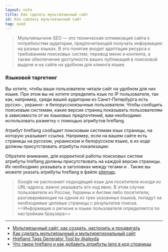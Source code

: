 ```yaml
---
layout: note
title: Как сделать мультиязычный сайт
id: Как сделать мультиязычный сайт
tag: seed
---
```

>Мультиязычное SEO — это техническая оптимизация сайта к потребностям аудитории, предпочитающей получать информацию на разных языках. В это понятие входит адаптация ресурса к требованиям поисковых систем, перевод меню и контента, а также обеспечение доступности ваших публикаций в поисковой выдаче и на сайте на удобном для клиента языке.


### Языковой таргетинг

Вы хотите, чтобы ваши пользователи читали сайт на удобном для них языке. При этом вы не хотите определять язык по IP пользователя, так как, например, среди вашей аудитории из Санкт-Петербурга есть русско-, украино- и белорусскоязычные пользователи. Чтобы сообщить поисковым системам, какие версии страниц показывать пользователям в зависимости от их языковых предпочтений, вам необходимо использовать разметку с помощью атрибутов hreflang.

Атрибут hreflang сообщает поисковым системам язык страницы, на которую указывает ссылка. Например, если на вашем сайте есть страницы на русском, украинском и белорусском языке, в их коде должны присутствовать атрибуты локализации:

<link rel="alternate" href="vashsite.ru" hreflang="ru" />
<link rel="alternate" href="vashsite.ru" hreflang="be" />
<link rel="alternate" href="vashsite.ru" hreflang="uk" />

Обратите внимание, для корректной работы поисковых систем атрибуты hreflang должны присутствовать на каждой версии страницы. Их необходимо указывать в заголовках между тегами <head> и </head>. Также вы можете указать атрибуты hreflang в файле [sitemap](https://texterra.ru/glossary/sitemap-chto-takoe-karta-sayta/).

>Google не распознает подходящий язык для посетителя исходя из URL-адреса, важно указывать его код явно. В этом случае пользователи из России, Украины и Англии либо посетители, разговаривающие на одном из трех указанных языков, попадут на необходимые целевые страницы с результатов поиска. ==Информация о регионе и языке пользователя определяется по настройкам браузера==

---
- [Мультиязычный сайт: как создать, настроить и продвигать](https://contenteam.ru/blog/marketing-multiyazychnyj-sajt/)
- [Как сделать мультиязычный и мультирегиональный сайт](https://texterra.ru/blog/kak-sdelat-multiyazychnyy-i-multiregionalnyy-sayt.html)
- [Hreflang Tags Generator Tool by @aleyda](https://www.aleydasolis.com/english/international-seo-tools/hreflang-tags-generator/)
- [Что такое hreflang и как добавить атрибуты lang в код страницы](https://serpstat.com/ru/blog/kak-dobavit-atributy-lang-i-hreflang-v-kod-stranicy/?&utm_source=google&utm_medium=cpc&utm_campaignid=14927491902&utm_campaign=np-ser-ru-dsa&utm_adgroupid=131229090911&utm_adgroupname=blog&utm_content=blog&utm_device=c&utm_keyword=&utm_matchtype=&utm_placement=&utm_targetid=aud-584073888376:dsa-1647154032910&utm_loc_interest_ms=&utm_loc_physical_ms=1009806&utm_creative=602498786773&utm_adposition=&utm_feeditemid=&gclid=Cj0KCQjwu-KiBhCsARIsAPztUF1MUfgRALcZQ8mJ3rvVMKdmGfPnaLjQvA_jtbBYJr-pYBakJ6XIHFkaArBMEALw_wcB)
